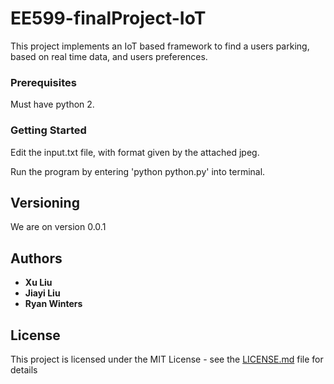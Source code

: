 # EE599-finalProject-IoT

This project implements an IoT based framework to find a users parking, based on real time data, and users preferences.


### Prerequisites

Must have python 2.


### Getting Started

Edit the input.txt file, with format given by the attached jpeg.

Run the program by entering 'python python.py' into terminal.

## Versioning

We are on version 0.0.1

## Authors

* **Xu Liu** 
* **Jiayi Liu** 
* **Ryan Winters** 


## License

This project is licensed under the MIT License - see the [LICENSE.md](LICENSE.md) file for details
